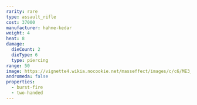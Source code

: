 ```yaml
---
rarity: rare
type: assault_rifle
cost: 37000
manufacturer: hahne-kedar
weight: 4
heat: 8
damage:
  dieCount: 2
  dieType: 6
  type: piercing
range: 50
image: https://vignette4.wikia.nocookie.net/masseffect/images/c/c6/ME3_Lancer_AS.png/revision/latest?cb=20130227094559
andromeda: false
properties:
  - burst-fire
  - two-handed
---
```

